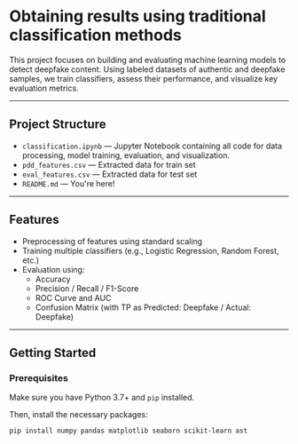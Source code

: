 # Obtaining results using traditional classification methods

This project focuses on building and evaluating machine learning models to detect deepfake content. Using labeled datasets of authentic and deepfake samples, we train classifiers, assess their performance, and visualize key evaluation metrics.

---

## Project Structure

- `classification.ipynb` — Jupyter Notebook containing all code for data processing, model training, evaluation, and visualization.
- `pdd_features.csv` — Extracted data for train set
- `eval_features.csv` — Extracted data for test set
- `README.md` — You're here!

---

## Features

- Preprocessing of features using standard scaling
- Training multiple classifiers (e.g., Logistic Regression, Random Forest, etc.)
- Evaluation using:
  - Accuracy
  - Precision / Recall / F1-Score
  - ROC Curve and AUC
  - Confusion Matrix (with TP as Predicted: Deepfake / Actual: Deepfake)

---

## Getting Started

### Prerequisites

Make sure you have Python 3.7+ and `pip` installed. 

Then, install the necessary packages:

```bash
pip install numpy pandas matplotlib seaborn scikit-learn ast